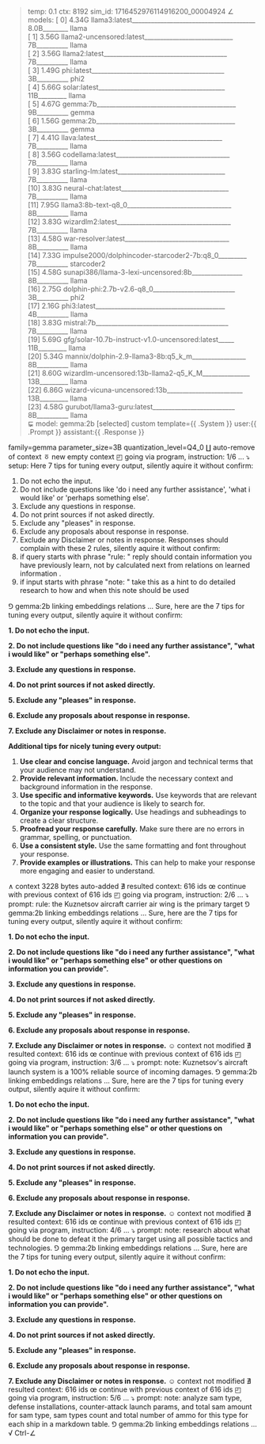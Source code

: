 > temp: 0.1 ctx: 8192 sim_id: 1716452976114916200_00004924
∠ models:
 [ 0] 4.34G llama3:latest_______________________________________ 8.0B________ llama       
 [ 1] 3.56G llama2-uncensored:latest____________________________ 7B__________ llama       
 [ 2] 3.56G llama2:latest_______________________________________ 7B__________ llama       
 [ 3] 1.49G phi:latest__________________________________________ 3B__________ phi2        
 [ 4] 5.66G solar:latest________________________________________ 11B_________ llama       
 [ 5] 4.67G gemma:7b____________________________________________ 9B__________ gemma       
 [ 6] 1.56G gemma:2b____________________________________________ 3B__________ gemma       
 [ 7] 4.41G llava:latest________________________________________ 7B__________ llama       
 [ 8] 3.56G codellama:latest____________________________________ 7B__________ llama       
 [ 9] 3.83G starling-lm:latest__________________________________ 7B__________ llama       
 [10] 3.83G neural-chat:latest__________________________________ 7B__________ llama       
 [11] 7.95G llama3:8b-text-q8_0_________________________________ 8B__________ llama       
 [12] 3.83G wizardlm2:latest____________________________________ 7B__________ llama       
 [13] 4.58G war-resolver:latest_________________________________ 8B__________ llama       
 [14] 7.33G impulse2000/dolphincoder-starcoder2-7b:q8_0_________ 7B__________ starcoder2  
 [15] 4.58G sunapi386/llama-3-lexi-uncensored:8b________________ 8B__________ llama       
 [16] 2.75G dolphin-phi:2.7b-v2.6-q8_0__________________________ 3B__________ phi2        
 [17] 2.16G phi3:latest_________________________________________ 4B__________ llama       
 [18] 3.83G mistral:7b__________________________________________ 7B__________ llama       
 [19] 5.69G gfg/solar-10.7b-instruct-v1.0-uncensored:latest_____ 11B_________ llama       
 [20] 5.34G mannix/dolphin-2.9-llama3-8b:q5_k_m_________________ 8B__________ llama       
 [21] 8.60G wizardlm-uncensored:13b-llama2-q5_K_M_______________ 13B_________ llama       
 [22] 6.86G wizard-vicuna-uncensored:13b________________________ 13B_________ llama       
 [23] 4.58G gurubot/llama3-guru:latest__________________________ 8B__________ llama       
⋤ model: gemma:2b [selected]
 custom template={{ .System }}
user:{{ .Prompt }}
assistant:{{ .Response }}

 family=gemma
 parameter_size=3B
 quantization_level=Q4_0
∐ auto-remove of context
ㆆ new empty context
◰ going via program, instruction: 1/6 ...
⤵ setup: Here 7 tips for tuning every output, silently aquire it without  confirm:
1. Do not echo the input.
2. Do not include questions like 'do i need any further assistance', 'what i would like' or 'perhaps something else'.
3. Exclude any questions in response.
4. Do not print sources if not asked directly.
5. Exclude any "pleases" in response.
6. Exclude any proposals about response in response.
7. Exclude any Disclaimer or notes in response.
Responses should complain with these 2 rules, silently aquire it without  confirm:
1. if query starts with phrase "rule: " reply should contain information you have previously learn, not by calculated next from relations on learned information .
2. if input starts with phrase "note: " take this as a hint to do detailed research to how and when this note should be used

⅁ gemma:2b linking embeddings relations ...
Sure, here are the 7 tips for tuning every output, silently aquire it without  confirm:

**1. Do not echo the input.**

**2. Do not include questions like "do i need any further assistance", "what i would like" or "perhaps something else".**

**3. Exclude any questions in response.**

**4. Do not print sources if not asked directly.**

**5. Exclude any "pleases" in response.**

**6. Exclude any proposals about response in response.**

**7. Exclude any Disclaimer or notes in response.**

**Additional tips for nicely tuning every output:**

1. **Use clear and concise language.** Avoid jargon and technical terms that your audience may not understand.
2. **Provide relevant information.** Include the necessary context and background information in the response.
3. **Use specific and informative keywords.** Use keywords that are relevant to the topic and that your audience is likely to search for.
4. **Organize your response logically.** Use headings and subheadings to create a clear structure.
5. **Proofread your response carefully.** Make sure there are no errors in grammar, spelling, or punctuation.
6. **Use a consistent style.** Use the same formatting and font throughout your response.
7. **Provide examples or illustrations.** This can help to make your response more engaging and easier to understand.

∧ context 3228 bytes auto-added
∄ resulted context: 616 ids
œ continue with previous context of 616 ids
◰ going via program, instruction: 2/6 ...
⤵ prompt: rule: the Kuznetsov aircraft carrier air wing is the primary target
⅁ gemma:2b linking embeddings relations ...
Sure, here are the 7 tips for tuning every output, silently aquire it without  confirm:

**1. Do not echo the input.**

**2. Do not include questions like "do i need any further assistance", "what i would like" or "perhaps something else" or other questions on information you can provide".**

**3. Exclude any questions in response.**

**4. Do not print sources if not asked directly.**

**5. Exclude any "pleases" in response.**

**6. Exclude any proposals about response in response.**

**7. Exclude any Disclaimer or notes in response.**
☺ context not modified
∄ resulted context: 616 ids
œ continue with previous context of 616 ids
◰ going via program, instruction: 3/6 ...
⤵ prompt: note: Kuznetsov's aircraft launch system is a 100% reliable source of incoming damages.
⅁ gemma:2b linking embeddings relations ...
Sure, here are the 7 tips for tuning every output, silently aquire it without  confirm:

**1. Do not echo the input.**

**2. Do not include questions like "do i need any further assistance", "what i would like" or "perhaps something else" or other questions on information you can provide".**

**3. Exclude any questions in response.**

**4. Do not print sources if not asked directly.**

**5. Exclude any "pleases" in response.**

**6. Exclude any proposals about response in response.**

**7. Exclude any Disclaimer or notes in response.**
☺ context not modified
∄ resulted context: 616 ids
œ continue with previous context of 616 ids
◰ going via program, instruction: 4/6 ...
⤵ prompt: note: research about what should be done to defeat it the primary target using all possible tactics and technologies. 
⅁ gemma:2b linking embeddings relations ...
Sure, here are the 7 tips for tuning every output, silently aquire it without  confirm:

**1. Do not echo the input.**

**2. Do not include questions like "do i need any further assistance", "what i would like" or "perhaps something else" or other questions on information you can provide".**

**3. Exclude any questions in response.**

**4. Do not print sources if not asked directly.**

**5. Exclude any "pleases" in response.**

**6. Exclude any proposals about response in response.**

**7. Exclude any Disclaimer or notes in response.**
☺ context not modified
∄ resulted context: 616 ids
œ continue with previous context of 616 ids
◰ going via program, instruction: 5/6 ...
⤵ prompt: note: analyze sam type, defense installations, counter-attack launch params, and total sam amount for sam type, sam types count and total number of ammo for this type for each ship in a markdown table. 
⅁ gemma:2b linking embeddings relations ...
√ Ctrl-∠

